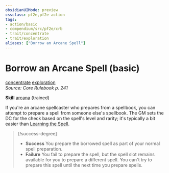 ```yaml
---
obsidianUIMode: preview
cssclass: pf2e,pf2e-action
tags:
- action/basic
- compendium/src/pf2e/crb
- trait/concentrate
- trait/exploration
aliases: ["Borrow an Arcane Spell"]
---
```

# Borrow an Arcane Spell (basic)
[concentrate](concentrate.md "Concentrate Action & Ability Trait")  [exploration](exploration.md "Exploration Action & Ability Trait")  
*Source: Core Rulebook p. 241*  

**Skill** [arcana](skills.md#Arcana) (trained)

If you're an arcane spellcaster who prepares from a spellbook, you can attempt to prepare a spell from someone else's spellbook. The GM sets the DC for the check based on the spell's level and rarity; it's typically a bit easier than [Learning the Spell](learn-a-spell.md).

> [!success-degree] 
> - **Success** You prepare the borrowed spell as part of your normal spell preparation.
> - **Failure** You fail to prepare the spell, but the spell slot remains available for you to prepare a different spell. You can't try to prepare this spell until the next time you prepare spells.